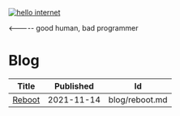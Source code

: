 [![hello internet ](https://pimp-my-readme.webapp.io/pimp-my-readme/sliding-text?emojis=1f4bb&text=hello%2520internet%2520)](https://pimp-my-readme.webapp.io)

<----- good human, bad programmer

# Blog
| Title                                                                       | Published  | Id                               |
| --------------------------------------------------------------------------- | ---------- | -------------------------------- |
| [Reboot](https://gist.github.com/seajoshc/01bac7f1080859410555764217866dcb) | 2021-11-14 | blog/reboot.md |
